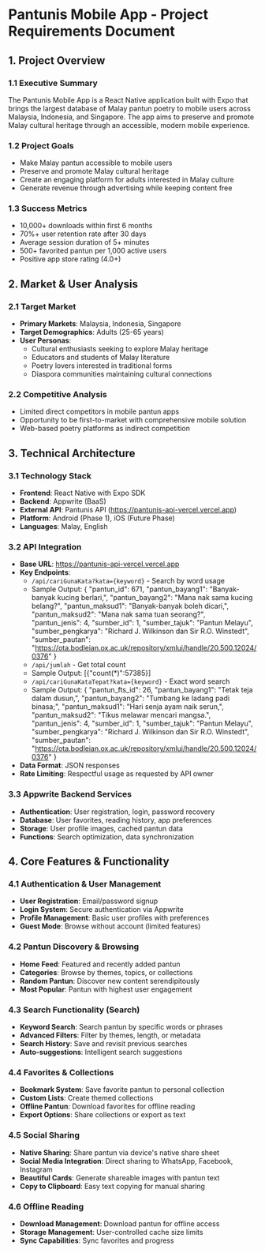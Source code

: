 # Pantunis Mobile App - Project Requirements Document

## 1. Project Overview

### 1.1 Executive Summary
The Pantunis Mobile App is a React Native application built with Expo that brings the largest database of Malay pantun poetry to mobile users across Malaysia, Indonesia, and Singapore. The app aims to preserve and promote Malay cultural heritage through an accessible, modern mobile experience.

### 1.2 Project Goals
- Make Malay pantun accessible to mobile users
- Preserve and promote Malay cultural heritage
- Create an engaging platform for adults interested in Malay culture
- Generate revenue through advertising while keeping content free

### 1.3 Success Metrics
- 10,000+ downloads within first 6 months
- 70%+ user retention rate after 30 days
- Average session duration of 5+ minutes
- 500+ favorited pantun per 1,000 active users
- Positive app store rating (4.0+)

## 2. Market & User Analysis

### 2.1 Target Market
- **Primary Markets**: Malaysia, Indonesia, Singapore
- **Target Demographics**: Adults (25-65 years)
- **User Personas**:
  - Cultural enthusiasts seeking to explore Malay heritage
  - Educators and students of Malay literature
  - Poetry lovers interested in traditional forms
  - Diaspora communities maintaining cultural connections

### 2.2 Competitive Analysis
- Limited direct competitors in mobile pantun apps
- Opportunity to be first-to-market with comprehensive mobile solution
- Web-based poetry platforms as indirect competition

## 3. Technical Architecture

### 3.1 Technology Stack
- **Frontend**: React Native with Expo SDK
- **Backend**: Appwrite (BaaS)
- **External API**: Pantunis API (https://pantunis-api-vercel.vercel.app)
- **Platform**: Android (Phase 1), iOS (Future Phase)
- **Languages**: Malay, English

### 3.2 API Integration
- **Base URL**: https://pantunis-api-vercel.vercel.app
- **Key Endpoints**:
  - `/api/cariGunaKata?kata={keyword}` - Search by word usage
  - Sample Output: {
    "pantun_id": 671,
    "pantun_bayang1": "Banyak-banyak kucing berlari,",
    "pantun_bayang2": "Mana nak sama kucing belang?",
    "pantun_maksud1": "Banyak-banyak boleh dicari,",
    "pantun_maksud2": "Mana nak sama tuan seorang?",
    "pantun_jenis": 4,
    "sumber_id": 1,
    "sumber_tajuk": "Pantun Melayu",
    "sumber_pengkarya": "Richard J. Wilkinson dan Sir R.O. Winstedt",
    "sumber_pautan": "https://ota.bodleian.ox.ac.uk/repository/xmlui/handle/20.500.12024/0376"
  }
  - `/api/jumlah` - Get total count
  - Sample Output: [{"count(*)":57385}]
  - `/api/cariGunaKataTepat?kata={keyword}` - Exact word search
  - Sample Output: {
    "pantun_fts_id": 26,
    "pantun_bayang1": "Tetak teja dalam dusun,",
    "pantun_bayang2": "Tumbang ke ladang padi binasa;",
    "pantun_maksud1": "Hari senja ayam naik serun,",
    "pantun_maksud2": "Tikus melawar mencari mangsa.",
    "pantun_jenis": 4,
    "sumber_id": 1,
    "sumber_tajuk": "Pantun Melayu",
    "sumber_pengkarya": "Richard J. Wilkinson dan Sir R.O. Winstedt",
    "sumber_pautan": "https://ota.bodleian.ox.ac.uk/repository/xmlui/handle/20.500.12024/0376"
  }
- **Data Format**: JSON responses
- **Rate Limiting**: Respectful usage as requested by API owner

### 3.3 Appwrite Backend Services
- **Authentication**: User registration, login, password recovery
- **Database**: User favorites, reading history, app preferences
- **Storage**: User profile images, cached pantun data
- **Functions**: Search optimization, data synchronization

## 4. Core Features & Functionality

### 4.1 Authentication & User Management
- **User Registration**: Email/password signup
- **Login System**: Secure authentication via Appwrite
- **Profile Management**: Basic user profiles with preferences
- **Guest Mode**: Browse without account (limited features)

### 4.2 Pantun Discovery & Browsing
- **Home Feed**: Featured and recently added pantun
- **Categories**: Browse by themes, topics, or collections
- **Random Pantun**: Discover new content serendipitously
- **Most Popular**: Pantun with highest user engagement

### 4.3 Search Functionality (Search)
- **Keyword Search**: Search pantun by specific words or phrases
- **Advanced Filters**: Filter by themes, length, or metadata
- **Search History**: Save and revisit previous searches
- **Auto-suggestions**: Intelligent search suggestions

### 4.4 Favorites & Collections
- **Bookmark System**: Save favorite pantun to personal collection
- **Custom Lists**: Create themed collections
- **Offline Pantun**: Download favorites for offline reading
- **Export Options**: Share collections or export as text

### 4.5 Social Sharing
- **Native Sharing**: Share pantun via device's native share sheet
- **Social Media Integration**: Direct sharing to WhatsApp, Facebook, Instagram
- **Beautiful Cards**: Generate shareable images with pantun text
- **Copy to Clipboard**: Easy text copying for manual sharing

### 4.6 Offline Reading
- **Download Management**: Download pantun for offline access
- **Storage Management**: User-controlled cache size limits
- **Sync Capabilities**: Sync favorites and progress